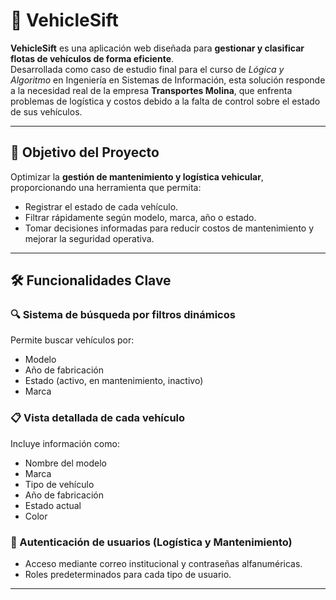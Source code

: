 # 🚚 VehicleSift

**VehicleSift** es una aplicación web diseñada para **gestionar y clasificar flotas de vehículos de forma eficiente**.  
Desarrollada como caso de estudio final para el curso de *Lógica y Algoritmo* en Ingeniería en Sistemas de Información, esta solución responde a la necesidad real de la empresa **Transportes Molina**, que enfrenta problemas de logística y costos debido a la falta de control sobre el estado de sus vehículos.

---

## 🎯 Objetivo del Proyecto

Optimizar la **gestión de mantenimiento y logística vehicular**, proporcionando una herramienta que permita:

- Registrar el estado de cada vehículo.
- Filtrar rápidamente según modelo, marca, año o estado.
- Tomar decisiones informadas para reducir costos de mantenimiento y mejorar la seguridad operativa.

---

## 🛠️ Funcionalidades Clave

### 🔍 Sistema de búsqueda por filtros dinámicos
Permite buscar vehículos por:

- Modelo  
- Año de fabricación  
- Estado (activo, en mantenimiento, inactivo)  
- Marca  

### 📋 Vista detallada de cada vehículo
Incluye información como:

- Nombre del modelo  
- Marca  
- Tipo de vehículo  
- Año de fabricación  
- Estado actual  
- Color  

### 🔐 Autenticación de usuarios (Logística y Mantenimiento)

- Acceso mediante correo institucional y contraseñas alfanuméricas.  
- Roles predeterminados para cada tipo de usuario.

---

